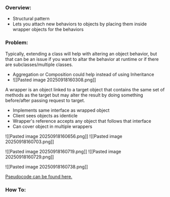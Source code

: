 
### **Overview:**
- Structural pattern
- Lets you attach new behaviors to objects by placing them inside wrapper objects for the behaviors

### **Problem:**
Typically, extending a class will help with altering an object behavior, but that can be an issue if you want to altar the behavior at runtime or if there are subclasses/multiple classes.

- Aggregation or Composition could help instead of using Inheritance
- ![[Pasted image 20250918160308.png]]

A wrapper is an object linked to a target object that contains the same set of methods as the target but may alter the result by doing something before/after passing request to target.
- Implements same interface as wrapped object
- Client sees objects as identicle
- Wrapper's reference accepts any object that follows that interface
- Can cover object in multiple wrappers

![[Pasted image 20250918160656.png]]
![[Pasted image 20250918160703.png]]

![[Pasted image 20250918160719.png]]
![[Pasted image 20250918160729.png]]

![[Pasted image 20250918160738.png]]

[Pseudocode can be found here.](https://refactoring.guru/design-patterns/decorator)


### **How To:**